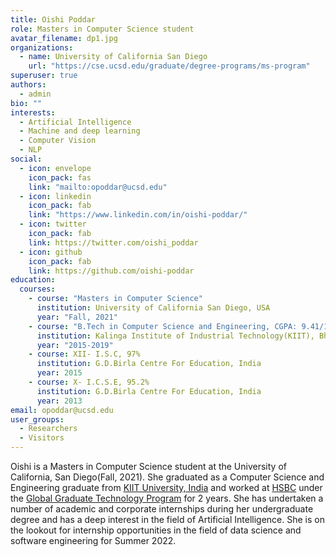 ```yaml
---
title: Oishi Poddar
role: Masters in Computer Science student
avatar_filename: dp1.jpg
organizations:
  - name: University of California San Diego
    url: "https://cse.ucsd.edu/graduate/degree-programs/ms-program"
superuser: true
authors:
  - admin
bio: ""
interests:
  - Artificial Intelligence
  - Machine and deep learning
  - Computer Vision
  - NLP
social:
  - icon: envelope
    icon_pack: fas
    link: "mailto:opoddar@ucsd.edu"
  - icon: linkedin
    icon_pack: fab
    link: "https://www.linkedin.com/in/oishi-poddar/"
  - icon: twitter
    icon_pack: fab
    link: https://twitter.com/oishi_poddar
  - icon: github
    icon_pack: fab
    link: https://github.com/oishi-poddar
education:
  courses:
    - course: "Masters in Computer Science"
      institution: University of California San Diego, USA
      year: "Fall, 2021"
    - course: "B.Tech in Computer Science and Engineering, CGPA: 9.41/10"
      institution: Kalinga Institute of Industrial Technology(KIIT), Bhubaneswar, India
      year: "2015-2019"
    - course: XII- I.S.C, 97%
      institution: G.D.Birla Centre For Education, India
      year: 2015
    - course: X- I.C.S.E, 95.2%
      institution: G.D.Birla Centre For Education, India
      year: 2013
email: opoddar@ucsd.edu
user_groups:
  - Researchers
  - Visitors
---
```

Oishi is a Masters in Computer Science student at the University of California, San Diego(Fall, 2021). She graduated as a Computer Science and Engineering graduate from [KIIT University, India](https://kiit.ac.in/) and worked at [HSBC](https://www.hsbc.com/careers/where-we-hire/india/technology) under the [Global Graduate Technology Program](https://www.hsbc.com/careers/where-we-hire/india/technology) for 2 years. She has undertaken a number of academic and corporate internships during her undergraduate degree and has a deep interest in the field of Artificial Intelligence. She is on the lookout for internship opportunities in the field of data science and software engineering for Summer 2022.
